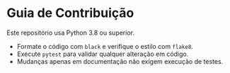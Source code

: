 # Guia de Contribuição

Este repositório usa Python 3.8 ou superior.

- Formate o código com `black` e verifique o estilo com `flake8`.
- Execute `pytest` para validar qualquer alteração em código.
- Mudanças apenas em documentação não exigem execução de testes.
